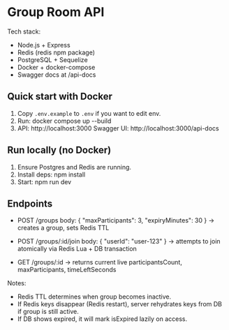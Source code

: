 # Group Room API

Tech stack:
- Node.js + Express
- Redis (redis npm package)
- PostgreSQL + Sequelize
- Docker + docker-compose
- Swagger docs at /api-docs

## Quick start with Docker
1. Copy `.env.example` to `.env` if you want to edit env.
2. Run:
   docker compose up --build
3. API: http://localhost:3000
   Swagger UI: http://localhost:3000/api-docs

## Run locally (no Docker)
1. Ensure Postgres and Redis are running.
2. Install deps:
   npm install
3. Start:
   npm run dev

## Endpoints
- POST /groups
  body: { "maxParticipants": 3, "expiryMinutes": 30 }  -> creates a group, sets Redis TTL

- POST /groups/:id/join
  body: { "userId": "user-123" } -> attempts to join atomically via Redis Lua + DB transaction

- GET /groups/:id
  -> returns current live participantsCount, maxParticipants, timeLeftSeconds

Notes:
- Redis TTL determines when group becomes inactive.
- If Redis keys disappear (Redis restart), server rehydrates keys from DB if group is still active.
- If DB shows expired, it will mark isExpired lazily on access.
